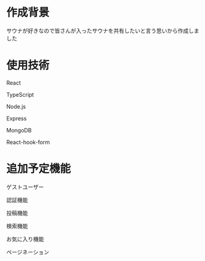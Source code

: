 # 作成背景

サウナが好きなので皆さんが入ったサウナを共有したいと言う思いから作成しました

# 使用技術

React

TypeScript

Node.js

Express

MongoDB

React-hook-form

# 追加予定機能

ゲストユーザー

認証機能

投稿機能

検索機能

お気に入り機能

ページネーション
